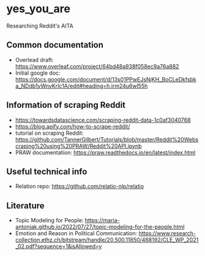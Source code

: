 # yes_you_are
Researching Reddit's AITA

## Common documentation
- Overlead draft: https://www.overleaf.com/project/64bd48a938f058ec9a76a882
- Initial google doc: https://docs.google.com/document/d/13s01PPwEJsNjKH_BoCLeDkfsbka_NDdb1yWnyKrIc1A/edit#heading=h.irm24u6wl55h

## Information of scraping Reddit
- https://towardsdatascience.com/scraping-reddit-data-1c0af3040768
- https://blog.apify.com/how-to-scrape-reddit/
- tutorial on scraping Reddit: https://github.com/TannerGilbert/Tutorials/blob/master/Reddit%20Webscraping%20using%20PRAW/Reddit%20API.ipynb
- PRAW documentation: https://praw.readthedocs.io/en/latest/index.html

## Useful technical info
- Relation repo: https://github.com/relatio-nlp/relatio

## Literature
- Topic Modeling for People: https://maria-antoniak.github.io/2022/07/27/topic-modeling-for-the-people.html
- Emotion and Reason in Political Communication: https://www.research-collection.ethz.ch/bitstream/handle/20.500.11850/468192/CLE_WP_2021_02.pdf?sequence=1&isAllowed=y


